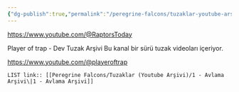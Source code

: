 ```yaml
---
{"dg-publish":true,"permalink":"/peregrine-falcons/tuzaklar-youtube-arsivi/1-avlama-arsivi/"}
---
```


https://www.youtube.com/@RaptorsToday

Player of trap - Dev Tuzak Arşivi
Bu kanal bir sürü tuzak videoları içeriyor.

https://www.youtube.com/@playeroftrap

`LIST link:: [[Peregrine Falcons/Tuzaklar (Youtube Arşivi)/1 - Avlama Arşivi\|1 - Avlama Arşivi]]
`